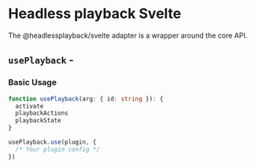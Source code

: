 <script setup>
import BundleSize from '../../components/BundleSize.vue'
</script>

# Headless playback Svelte

The @headlessplayback/svelte adapter is a wrapper around the core API.

## `usePlayback` - <BundleSize func="usePlayback" pkg="@headlessplayback/svelte" />

### Basic Usage

```ts
function usePlayback(arg: { id: string }): {
  activate
  playbackActions
  playbackState
}

usePlayback.use(plugin, {
  /* Your plugin config */
})
```

